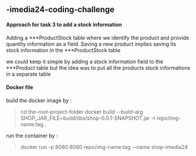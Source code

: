 ## -imedia24-coding-challenge

#### Approach for task 3 to add a stock information

Adding a ***ProductStock table where we identify the product and provide quantity information as a field.
Saving a new product implies saving its stock information in the ***ProductStock table

we could keep it simple by adding a stock information field to the ***Product table
but the idea was to put all the products stock informations in a separate table

#### Docker file

build the docker image by :

> cd the-root-project-folder
> docker build --build-arg SHOP_JAR_FILE=build/libs/shop-0.0.1-SNAPSHOT.jar -t repo/img-name:tag .

run the container by :

> docker run -p 8080:8080 repo/img-name:tag --name shop-imedia24
